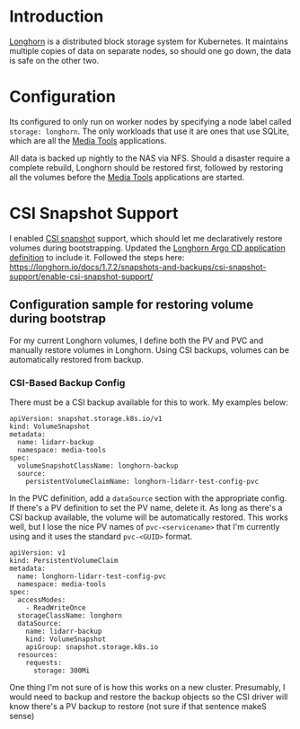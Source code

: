# Introduction
[Longhorn](https://github.com/longhorn/longhorn) is a distributed block storage system for Kubernetes. It maintains multiple copies of data on separate nodes, so should one go down, the data is safe on the other two. 

# Configuration
Its configured to only run on worker nodes by specifying a node label called `storage: longhorn`. The only workloads that use it are ones that use SQLite, which are all the [Media Tools](/media-tools) applications.

All data is backed up nightly to the NAS via NFS. Should a disaster require a complete rebuild, Longhorn should be restored first, followed by restoring all the volumes before the [Media Tools](/media-tools) applications are started.

# CSI Snapshot Support
I enabled [CSI snapshot](https://github.com/kubernetes-csi/external-snapshotter) support, which should let me declaratively restore volumes during bootstrapping. Updated the [Longhorn Argo CD application definition](/argocd-apps/longhorn.yaml) to include it. Followed the steps here: https://longhorn.io/docs/1.7.2/snapshots-and-backups/csi-snapshot-support/enable-csi-snapshot-support/

## Configuration sample for restoring volume during bootstrap
For my current Longhorn volumes, I define both the PV and PVC and manually restore volumes in Longhorn. Using CSI backups, volumes can be automatically restored from backup.

### CSI-Based Backup Config
There must be a CSI backup available for this to work. My examples below:
```
apiVersion: snapshot.storage.k8s.io/v1
kind: VolumeSnapshot
metadata:
  name: lidarr-backup
  namespace: media-tools
spec:
  volumeSnapshotClassName: longhorn-backup
  source:
    persistentVolumeClaimName: longhorn-lidarr-test-config-pvc
```

In the PVC definition, add a `dataSource` section with the appropriate config. If there's a PV definition to set the PV name, delete it. As long as there's a CSI backup available, the volume will be automatically restored.
This works well, but I lose the nice PV names of `pvc-<servicename>` that I'm currently using and it uses the standard `pvc-<GUID>` format.
```
apiVersion: v1
kind: PersistentVolumeClaim
metadata:
  name: longhorn-lidarr-test-config-pvc
  namespace: media-tools
spec:
  accessModes:
    - ReadWriteOnce
  storageClassName: longhorn
  dataSource:
    name: lidarr-backup
    kind: VolumeSnapshot
    apiGroup: snapshot.storage.k8s.io
  resources:
    requests:
      storage: 300Mi
```

One thing I'm not sure of is how this works on a new cluster. Presumably, I would need to backup and restore the backup objects so the CSI driver will know there's a PV backup to restore (not sure if that sentence makeS sense)